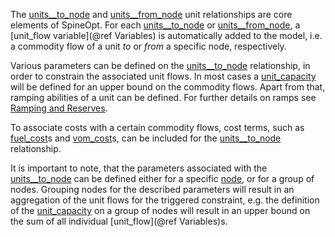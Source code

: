 The [units\_\_to\_node](@ref) and [units\_\_from\_node](@ref) unit relationships are core elements of SpineOpt.
For each [units\_\_to\_node](@ref) or [units\_\_from\_node](@ref), a [unit\_flow variable](@ref Variables) is automatically
added to the model, i.e.
a commodity flow of a unit *to* or *from* a specific node, respectively.

Various parameters can be defined on the [units\_\_to\_node](@ref) relationship, in order to
constrain the associated unit flows. In most cases a [unit\_capacity](@ref) will be defined for
an upper bound on the commodity flows. Apart from that, ramping abilities of a unit can be
defined. For further details on ramps see [Ramping and Reserves](@ref).

To associate costs with a certain commodity flows, cost terms, such as [fuel\_cost](@ref)s and [vom\_cost](@ref)s,
can be included for the [units\_\_to\_node](@ref) relationship.

It is important to note, that the parameters associated with the [units\_\_to\_node](@ref) can be defined either
for a specific [node](@ref), or for a group of nodes. Grouping nodes for the described parameters will result
in an aggregation of the unit flows for the triggered constraint, e.g. the definition of the [unit\_capacity](@ref)
on a group of nodes will result in an upper bound on the sum of all individual [unit\_flow](@ref Variables)s.
